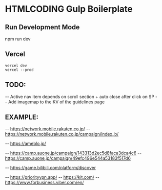 # HTMLCODING Gulp Boilerplate

## Run Development Mode
npm run dev

## Vercel
```
vercel dev
vercel --prod
```

## TODO:
-- Active nav item depends on scroll section + auto close after click on SP
-- Add imagemap to the KV of the guidelines page


## EXAMPLE:
-- https://network.mobile.rakuten.co.jp/
-- https://network.mobile.rakuten.co.jp/campaign/index_b/


-- https://ameblo.jp/

-- https://camp.auone.jp/campaign/143313d2ec5d8faca3dca4c6
-- https://camp.auone.jp/campaign/49efc496e544a53183f517d6

-- https://game.bilibili.com/platform/discover


-- https://priorityvpn.app/
-- https://kit.com/
-- https://www.forbusiness.viber.com/en/
